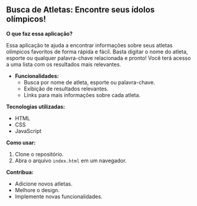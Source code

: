 ## Busca de Atletas: Encontre seus ídolos olímpicos!

**O que faz essa aplicação?**

Essa aplicação te ajuda a encontrar informações sobre seus atletas olímpicos favoritos de forma rápida e fácil. Basta digitar o nome do atleta, esporte ou qualquer palavra-chave relacionada e pronto! Você terá acesso a uma lista com os resultados mais relevantes.

* **Funcionalidades:**
    * Busca por nome de atleta, esporte ou palavra-chave.
    * Exibição de resultados relevantes.
    * Links para mais informações sobre cada atleta.

**Tecnologias utilizadas:**
* HTML
* CSS
* JavaScript

**Como usar:**
1. Clone o repositório.
2. Abra o arquivo `index.html` em um navegador.

**Contribua:**
* Adicione novos atletas.
* Melhore o design.
* Implemente novas funcionalidades.
